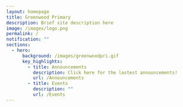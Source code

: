 ```yaml
---
layout: homepage
title: Greenwood Primary
description: Brief site description here
image: /images/logo.png
permalink: /
notification: ""
sections:
  - hero:
      background: /images/greenwoodpri.gif
      key_highlights:
        - title: Announcements
          description: Click here for the lastest announcements!
          url: /Announcements
        - title: Events
          description: ""
          url: /Events
---
```

